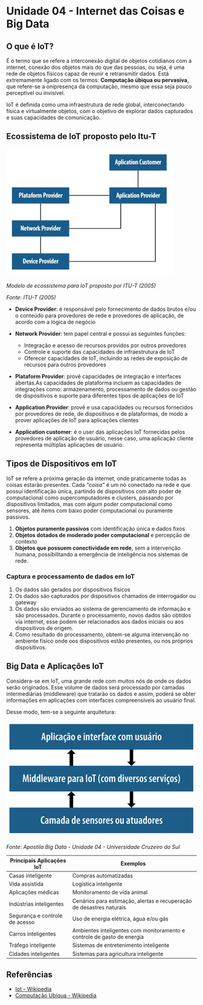 # Unidade 04 - Internet das Coisas e Big Data

## O que é IoT?

É o termo que se refere a interconexão digital de objetos cotidianos com a internet, conexão dos objetos mais do que das pessoas, ou seja, é uma rede de objetos físicos capaz de reunir e retransmitir dados. Está extremamente ligado com os termos: **Computação úbiqua ou pervasiva**, que refere-se a onipresença da computação, mesmo que essa seja pouco perceptível ou invisível.

IoT é definida como uma infraestrutura de rede global, interconectando física e virtualmente objetos, com o objetivo de explorar dados capturados e suas capacidades de comunicação.

## Ecossistema de IoT proposto pelo Itu-T

![](./ecossistemaItu.jpg)

_Modelo de ecossistema para IoT proposto por ITU-T (2005)_

_Fonte: ITU-T (2005)_

- **Device Provider**: é responsável pelo fornecimento de dados brutos e/ou o conteúdo para provedores de rede e provedores de aplicação, de acordo com a lógica de negócio

- **Network Provider**: tem papel central e possui as seguintes funções:

  - Integração e acesso de recursos providos por outros provedores
  - Controle e suporte das capacidades de infraestrutura de IoT
  - Oferecer capacidades de IoT, incluindo as redes de exposição de recursos para outros provedores

- **Plataform Provider**: provê capacidades de integração e interfaces abertas.As capacidades de plataforma incluem as capacidades de integrações como: armazenamento, processamento de dados ou gestão de dispositivos e suporte para diferentes tipos de aplicações de IoT

- **Application Provider**: provê e usa capacidades ou recursos fornecidos por provedores de rede, de dispositivos e de plataformas, de modo a prover aplicações de IoT para aplicações clientes

- **Application customer**: é o user das aplicações IoT fornecidas pelos provedores de aplicação de usuário, nesse caso, uma aplicação cliente representa múltiplas aplicações de usuário.

## Tipos de Dispositivos em IoT

IoT se refere a próxima geração da internet, onde praticamente todas as coisas estarão presentes. Cada _"coisa"_ é um nó conectado na rede e que possui identificação única, partindo de dispositivos com alto poder de computacional como supercomputadores e clusters, passando por dispositivos limitados, mas com algum poder computacional como sensores, até items com baixo poder computacional ou puramente passivos.

1. **Objetos puramente passivos** com identificação única e dados fixos
2. **Objetos dotados de moderado poder computacional** e percepção de contexto
3. **Objetos que possuem conectividade em rede**, sem a intervenção humana, possibilitando a emergência de inteligência nos sistemas de rede.

### Captura e processamento de dados em IoT

1. Os dados são gerados por dispositivos físicos
2. Os dados são capturados por dispositivos chamados de interrogador ou gateway
3. Os dados são enviados ao sistema de gerenciamento de informação e são processados. Durante o processamento, novos dados são obtidos via internet, esse podem ser relacionados aos dados iniciais ou aos dispositivos de origem.
4. Como resultado do processamento, obtem-se alguma intervenção no ambiente físico onde oos dispositivos estão presentes, ou nos próprios dispositivos.

## Big Data e Aplicações IoT

Considera-se em IoT, uma grande rede com muitos nós de onde os dados serão originados. Esse volume de dados será processado por camadas intermediárias (middleware) que tratarão os dados e assim, poderá se obter informações em aplicações com interfaces compreensíveis ao usuário final.

Desse modo, tem-se a seguinte arquitetura:

![](./arquiteturaIot.jpg)

_Fonte: Apostila Big Data - Unidade 04 - Universidade Cruzeiro do Sul_

| Principais Aplicações IoT      | Exemplos                                                                |
| ------------------------------ | ----------------------------------------------------------------------- |
| Casas inteligente              | Compras automatizadas                                                   |
| Vida assistida                 | Logística inteligente                                                   |
| Aplicações médicas             | Monitoramento de vida animal                                            |
| Indústrias inteligentes        | Cenários para estimação, alertas e recuperação de desastres naturais    |
| Segurança e controle de acesso | Uso de energia elétrica, água e/ou gás                                  |
| Carros inteligentes            | Ambientes inteligentes com monitoramento e controle de gasto de energia |
| Tráfego inteligente            | Sistemas de entretenimento inteligente                                  |
| Cidades inteligentes           | Sistemas para agricultura inteligente                                   |

## Referências

- [Iot - Wikipedia](https://pt.wikipedia.org/wiki/Internet_das_coisas)
- [Computação Ubíqua - Wikipedia](https://pt.wikipedia.org/wiki/Computa%C3%A7%C3%A3o_ub%C3%ADqua)
